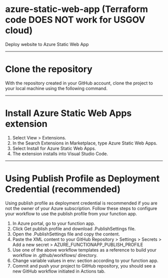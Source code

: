 # azure-static-web-app (Terraform code DOES NOT work for USGOV cloud)
Deploy website to Azure Static Web App

---

# Clone the repository

With the repository created in your GitHub account, clone the project to your local machine using the following command.

---

# Install Azure Static Web Apps extension

1. Select View > Extensions.
2. In the Search Extensions in Marketplace, type Azure Static Web Apps.
3. Select Install for Azure Static Web Apps.
4. The extension installs into Visual Studio Code.

---

# Using Publish Profile as Deployment Credential (recommended)
Using publish profile as deployment credential is recommended if you are not the owner of your Azure subscription. Follow these steps to configure your workflow to use the publish profile from your function app.

1. In Azure portal, go to your function app.
2. Click Get publish profile and download .PublishSettings file.
3. Open the .PublishSettings file and copy the content.
4. Paste the XML content to your GitHub Repository > Settings > Secrets > Add a new secret > AZURE_FUNCTIONAPP_PUBLISH_PROFILE
5. Use one of the above workflow templates as a reference to build your workflow in .github/workflows/ directory.
6. Change variable values in env: section according to your function app.
7. Commit and push your project to GitHub repository, you should see a new GitHub workflow initiated in Actions tab.
